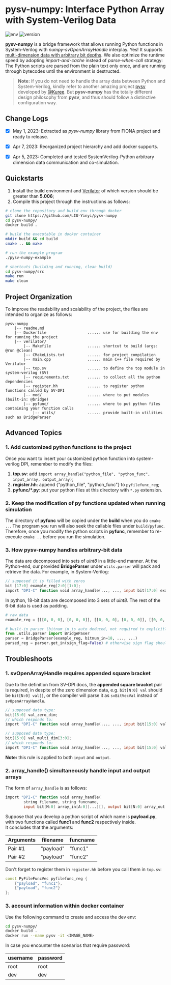 # pysv-numpy: Interface Python Array with System-Verilog Data

![env](https://img.shields.io/badge/env-python3-brightgreen)  ![version](https://img.shields.io/badge/version-0.1-blue)  

**pysv-numpy** is a bridge framework that allows running Python functions in System-Verilog with *numpy-svOpenArrayHandle* interplay. Yes! It supports <u>multi-dimension data with arbitrary bit depths</u>. We also optimize the runtime speed by adopting *import-and-cache* instead of *parse-when-call* strategy: The Python scripts are parsed from the plain text only once, and are running through bytecodes until the environment is destructed.

> **Note:** If you do not need to handle the array data between Python and System-Verilog, kindly refer to another amazing project [pysv](https://github.com/Kuree/pysv) developed by [@Kuree](https://github.com/Kuree). But **pysv-numpy** has the totally different design philosophy from **pysv**, and thus should follow a distinctive configuration way.


## Change Logs
- [x] May 1, 2023: Extracted as *pysv-numpy* library from FIONA project and ready to release.
- [x] Apr 7, 2023: Reorganized project hierarchy and add docker supports.
- [x] Apr 5, 2023: Completed and tested SystemVerilog-Python arbitrary dimension data communication and co-simulation.


## Quickstarts
1. Install the build environment and [Verilator](https://github.com/verilator/verilator) of which version should be greater than **5.006**;
2. Compile this project through the instructions as follows:

```bash
# clone the repository and build env through docker
git clone https://github.com/LIU-Yinyi/pysv-numpy
cd pysv-numpy/
docker build .

# build the executable in docker container
mkdir build && cd build
cmake .. && make

# run the example program 
./pysv-numpy-example

# shortcuts (building and running, clean build)
cd pysv-numpy/src
make run
make clean
```


## Project Organization
To improve the readability and scalability of the project, the files are intended to organize as follows:

```
pysv-numpy
    |-- readme.md                   
    |-- Dockerfile                  ...... use for building the env for running the project
    |-- verilator/
        |-- Makefile                ...... shortcut to build (args: @run @clean)
        |-- CMakeLists.txt          ...... for project compilation
        |-- main.cpp                ...... main C++ file required by Verilator
        |-- top.sv                  ...... to define the top module in system-verilog (SV)
        |-- requirements.txt        ...... to collect all the python dependencies
        |-- register.hh             ...... to register python functions called by SV-DPI
        |-- mod/                    ...... where to put modules (built-in: @bridge)
        |-- pyfunc/                 ...... where to put python files containing your function calls
            |-- utils/              ...... provide built-in utilities such as BridgeParser

```


## Advanced Topics

### 1. Add customized python functions to the project
Once you want to insert your customized python function into system-verilog DPI, remember to modify the files: 

1. **top.sv**: add `import array_handle("python_file", "python_func", input_array, output_array)`;
2. **register.hh**: append {"python_file", "python_func"} to `pyfilefunc_reg`;
3. **pyfunc/*.py**: put your python files at this directory with `*.py` extension.


### 2. Keep the modification of py functions updated when running simulation
The directory of **pyfunc** will be copied under the **build** when you do `cmake ..`. The program you run will also seek the callable files under `build/pyfunc`.   
Therefore, once you modify the python scripts in **pyfunc**, remember to re-execute `cmake ..` before you run the simulation. 


### 3. How pysv-numpy handles arbitrary-bit data
The data are decomposed into sets of *uint8* in a little-end manner. At the Python-end, our provided **BridgeParser** under `utils.parser` will pack and retrieve the data. For example, in System-Verilog:

```verilog
// supposed it is filled with zeros
bit [17:0] example_reg[2:0][1:0];
import "DPI-C" function void array_handle(..., ..., input bit[17:0] example_reg[2:0][1:0][], ...);
```

In python, 18-bit data are decomposed into 3 sets of *uint8*. The rest of the 6-bit data is used as padding.

```python
# raw data
example_reg = [[[0, 0, 0], [0, 0, 0]], [[0, 0, 0], [0, 0, 0]], [[0, 0, 0], [0, 0, 0]]]

# built-in parser (bitnum_in is auto deduced, not required to explicitly set)
from .utils.parser import BridgePaser
parser = BridgeParser(example_reg, bitnum_in=18, ..., ...) 
parsed_reg = parser.get_in(sign_flag=False) # otherwise sign flag should define manually 
```


## Troubleshoots

### 1. svOpenArrayHandle requires appended square bracket
Due to the definition from SV-DPI docs, the **appended square bracket** pair is required, 
in despite of the zero dimension data, e.g. `bit[N:0] val` should be `bit[N:0] val[]`,
or the compiler will parse it as `svBitVecVal` instead of `svOpenArrayHandle`.

```verilog
// supposed data type:
bit[15:0] val_zero_dim;
// which responds to:
import "DPI-C" function void array_handle(..., ..., input bit[15:0] val_zero_dim[], output ...);

// supposed data type:
bit[15:0] val_multi_dim[3:0];
// which responds to:
import "DPI-C" function void array_handle(..., ..., input bit[15:0] val_multi_dim[3:0][], output ...);
```

**Note:** this rule is applied to both `input` and `output`.


### 2. array_handle() simultaneously handle input and output arrays
The form of `array_handle` is as follows:

```verilog
import "DPI-C" function void array_handle(
        string filename, string funcname, 
        input bit[M:0] array_in[A:0][...][], output bit[N:0] array_out[B:0][...][]);
```

Suppose that you develop a python script of which name is **payload.py**, with two functions called **func1** and **func2** respectively inside.    
It concludes that the arguments:

|**Arguments**|**filename**|**funcname**|
|---|---|---|
|Pair #1|"payload"|"func1"|
|Pair #2|"payload"|"func2"|

Don't forget to register them in `register.hh` before you call them in `top.sv`:

```cpp
const PyFileFuncVec pyfilefunc_reg {
    {"payload", "func1"},
    {"payload", "func2"}
};
```

### 3. account information within docker container
Use the following command to create and access the dev env:

```bash
cd pysv-numpy/
docker build .
docker run --name pysv -it <IMAGE_NAME>
```

In case you encounter the scenarios that require password:

|**username**|**password**|
|---|---|
|root|root|
|dev|dev|